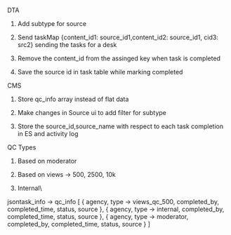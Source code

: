 DTA

1.  Add subtype for source

2.  Send taskMap {content_id1: source_id1,content_id2: source_id1, cid3:
    src2} sending the tasks for a desk

3.  Remove the content_id from the assinged key when task is completed

4.  Save the source id in task table while marking completed

CMS

1.  Store qc_info array instead of flat data

2.  Make changes in Source ui to add filter for subtype

3.  Store the source_id,source_name with respect to each task completion
    in ES and activity log

QC Types

1.  Based on moderator

2.  Based on views -\> 500, 2500, 10k

3.  Internal\

jsontask_info -\> qc_info \[ { agency, type -\> views_qc_500,
completed_by, completed_time, status, source }, { agency, type -\>
internal, completed_by, completed_time, status, source }, { agency, type
-\> moderator, completed_by, completed_time, status, source } \]
